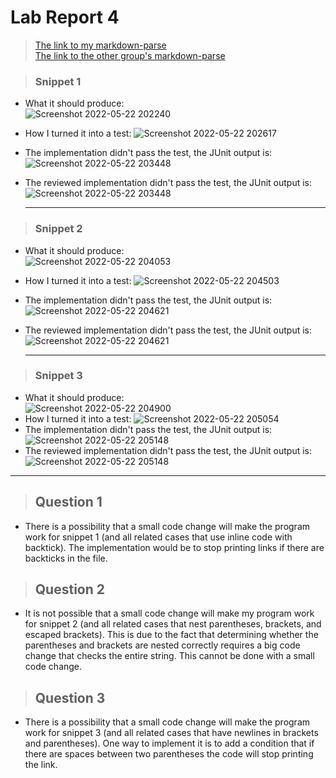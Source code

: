 # Lab Report 4

> [The link to my markdown-parse](https://github.com/joezhu1230/markdown-parser)  
> [The link to the other group's markdown-parse](https://github.com/jemilparikh/markdown-parser)

> ### Snippet 1
* What it should produce:  
  ![Screenshot 2022-05-22 202240](https://user-images.githubusercontent.com/103288060/169737191-925cac57-396d-4172-9bd1-890cbca2192f.png)
* How I turned it into a test:
  ![Screenshot 2022-05-22 202617](https://user-images.githubusercontent.com/103288060/169737579-101e41f9-5950-45c9-8421-330e320e88bb.png)
* The implementation didn't pass the test, the JUnit output is:
  ![Screenshot 2022-05-22 203448](https://user-images.githubusercontent.com/103288060/169738430-9b1dc6da-fce4-4404-af43-42f2926a1601.png)
* The reviewed implementation didn't pass the test, the JUnit output is:
  ![Screenshot 2022-05-22 203448](https://user-images.githubusercontent.com/103288060/169738430-9b1dc6da-fce4-4404-af43-42f2926a1601.png)
  
  ---

> ### Snippet 2
* What it should produce:  
  ![Screenshot 2022-05-22 204053](https://user-images.githubusercontent.com/103288060/169738956-c4e171ca-ec5c-45b6-97b7-acfeeafb06bc.png)
* How I turned it into a test:
  ![Screenshot 2022-05-22 204503](https://user-images.githubusercontent.com/103288060/169739301-7eda615a-679b-4f5e-9475-1ac761592812.png)
* The implementation didn't pass the test, the JUnit output is:
  ![Screenshot 2022-05-22 204621](https://user-images.githubusercontent.com/103288060/169739420-fb722f2e-ca3a-487e-a3a8-92b80887822d.png)
* The reviewed implementation didn't pass the test, the JUnit output is:
  ![Screenshot 2022-05-22 204621](https://user-images.githubusercontent.com/103288060/169739420-fb722f2e-ca3a-487e-a3a8-92b80887822d.png)
  
  
  ---

> ### Snippet 3
* What it should produce:  
  ![Screenshot 2022-05-22 204900](https://user-images.githubusercontent.com/103288060/169739659-27078388-51ba-49c4-b13d-a2e9ee88f79e.png)
* How I turned it into a test:
  ![Screenshot 2022-05-22 205054](https://user-images.githubusercontent.com/103288060/169740007-9334e31c-4f4b-4f53-aab1-97a8540ef23a.png)
* The implementation didn't pass the test, the JUnit output is:
  ![Screenshot 2022-05-22 205148](https://user-images.githubusercontent.com/103288060/169740100-630bdd2c-16ce-4802-ab19-4f49212d63d0.png)
* The reviewed implementation didn't pass the test, the JUnit output is:
  ![Screenshot 2022-05-22 205148](https://user-images.githubusercontent.com/103288060/169740100-630bdd2c-16ce-4802-ab19-4f49212d63d0.png)


---
> ## Question 1
* There is a possibility that a small code change will make the program work for snippet 1 (and all related cases that use inline code with backtick). The implementation  would be to stop printing links if there are backticks in the file.

> ## Question 2
* It is not possible that a small code change will make my program work for snippet 2 (and all related cases that nest parentheses, brackets, and escaped brackets). This is due to the fact that determining whether the parentheses and brackets are nested correctly requires a big code change that checks the entire string. This cannot be done with a small code change.

> ## Question 3
* There is a possibility that a small code change will make the program work for snippet 3 (and all related cases that have newlines in brackets and parentheses). One way to implement it is to add a condition that if there are spaces between two parentheses the code will stop printing the link.


